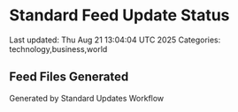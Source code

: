 # Standard Feed Update Status
Last updated: Thu Aug 21 13:04:04 UTC 2025
Categories: technology,business,world

## Feed Files Generated

Generated by Standard Updates Workflow
